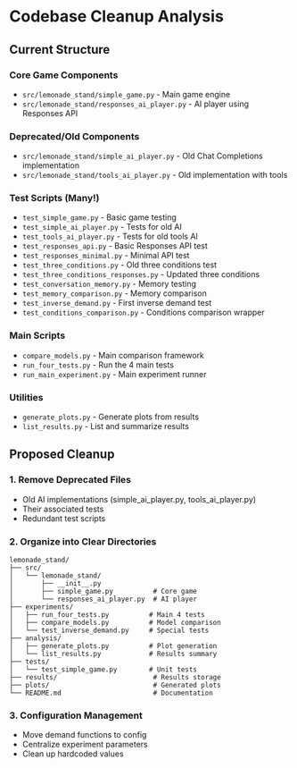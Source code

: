 # Codebase Cleanup Analysis

## Current Structure

### Core Game Components
- `src/lemonade_stand/simple_game.py` - Main game engine
- `src/lemonade_stand/responses_ai_player.py` - AI player using Responses API

### Deprecated/Old Components
- `src/lemonade_stand/simple_ai_player.py` - Old Chat Completions implementation
- `src/lemonade_stand/tools_ai_player.py` - Old implementation with tools

### Test Scripts (Many!)
- `test_simple_game.py` - Basic game testing
- `test_simple_ai_player.py` - Tests for old AI
- `test_tools_ai_player.py` - Tests for old tools AI
- `test_responses_api.py` - Basic Responses API test
- `test_responses_minimal.py` - Minimal API test
- `test_three_conditions.py` - Old three conditions test
- `test_three_conditions_responses.py` - Updated three conditions
- `test_conversation_memory.py` - Memory testing
- `test_memory_comparison.py` - Memory comparison
- `test_inverse_demand.py` - First inverse demand test
- `test_conditions_comparison.py` - Conditions comparison wrapper

### Main Scripts
- `compare_models.py` - Main comparison framework
- `run_four_tests.py` - Run the 4 main tests
- `run_main_experiment.py` - Main experiment runner

### Utilities
- `generate_plots.py` - Generate plots from results
- `list_results.py` - List and summarize results

## Proposed Cleanup

### 1. Remove Deprecated Files
- Old AI implementations (simple_ai_player.py, tools_ai_player.py)
- Their associated tests
- Redundant test scripts

### 2. Organize into Clear Directories
```
lemonade_stand/
├── src/
│   └── lemonade_stand/
│       ├── __init__.py
│       ├── simple_game.py          # Core game
│       └── responses_ai_player.py  # AI player
├── experiments/
│   ├── run_four_tests.py          # Main 4 tests
│   ├── compare_models.py          # Model comparison
│   └── test_inverse_demand.py     # Special tests
├── analysis/
│   ├── generate_plots.py          # Plot generation
│   └── list_results.py            # Results summary
├── tests/
│   └── test_simple_game.py        # Unit tests
├── results/                        # Results storage
├── plots/                          # Generated plots
└── README.md                       # Documentation
```

### 3. Configuration Management
- Move demand functions to config
- Centralize experiment parameters
- Clean up hardcoded values
